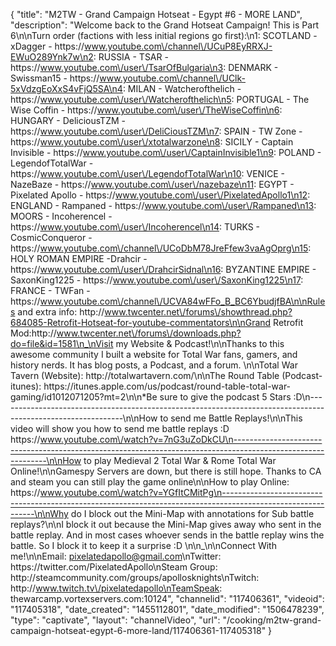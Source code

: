 {
    "title": "M2TW - Grand Campaign Hotseat - Egypt #6 - MORE LAND",
    "description": "Welcome back to the Grand Hotseat Campaign!  This is Part 6\n\nTurn order (factions with less initial regions go first):\n1: SCOTLAND - xDagger - https:\/\/www.youtube.com\/channel\/UCuP8EyRRXJ-EWuO289Ynk7w\n2: RUSSIA - TSAR - https:\/\/www.youtube.com\/user\/TsarOfBulgaria\n3: DENMARK - Swissman15 - https:\/\/www.youtube.com\/channel\/UClk-5xVdzgEoXxS4vFjQ5SA\n4: MILAN - Watcherofthelich - https:\/\/www.youtube.com\/user\/Watcherofthelich\n5: PORTUGAL - The Wise Coffin - https:\/\/www.youtube.com\/user\/TheWiseCoffin\n6: HUNGARY - DeliciousTZM - https:\/\/www.youtube.com\/user\/DeliCiousTZM\n7: SPAIN - TW Zone - https:\/\/www.youtube.com\/user\/xtotalwarzone\n8: SICILY - Captain Invisible - https:\/\/www.youtube.com\/user\/CaptainInvisible1\n9: POLAND - LegendofTotalWar - https:\/\/www.youtube.com\/user\/LegendofTotalWar\n10: VENICE - NazeBaze - https:\/\/www.youtube.com\/user\/nazebaze\n11: EGYPT - Pixelated Apollo - https:\/\/www.youtube.com\/user\/PixelatedApollo1\n12: ENGLAND - Rampaned - https:\/\/www.youtube.com\/user\/Rampaned\n13: MOORS - Incoherencel - https:\/\/www.youtube.com\/user\/Incoherencel\n14: TURKS - CosmicConqueror - https:\/\/www.youtube.com\/channel\/UCoDbM78JreFfew3vaAgOprg\n15: HOLY ROMAN EMPIRE -Drahcir - https:\/\/www.youtube.com\/user\/DrahcirSidnal\n16: BYZANTINE EMPIRE - SaxonKing1225 - https:\/\/www.youtube.com\/user\/SaxonKing1225\n17: FRANCE - TWFan - https:\/\/www.youtube.com\/channel\/UCVA84wFFo_B_BC6YbudjfBA\n\nRules and extra info: http:\/\/www.twcenter.net\/forums\/showthread.php?684085-Retrofit-Hotseat-for-youtube-commentators\n\nGrand Retrofit Mod:http:\/\/www.twcenter.net\/forums\/downloads.php?do=file&id=1581\n_\nVisit my Website & Podcast!\n\nThanks to this awesome community I built a website for Total War fans, gamers, and history nerds.  It has blog posts, a Podcast, and a forum.  \n\nTotal War Tavern (Website): http:\/\/totalwartavern.com\/\n\nThe Round Table (Podcast-itunes): https:\/\/itunes.apple.com\/us\/podcast\/round-table-total-war-gaming\/id1012071205?mt=2\n\n*Be sure to give the podcast 5 Stars :D\n-------------------------------------------------------------------------------------------------------------\n\nHow to send me Battle Replays!\n\nThis video will show you how to send me battle replays :D https:\/\/www.youtube.com\/watch?v=7nG3uZoDkCU\n-------------------------------------------------------------------------------------------------------------\n\nHow to play Medieval 2 Total War & Rome Total War Online!\n\nGamespy Servers are down, but there is still hope.  Thanks to CA and steam you can still play the game online\n\nHow to play Online: https:\/\/www.youtube.com\/watch?v=YGfItCMitPg\n-------------------------------------------------------------------------------------------------------------\n\nWhy do I block out the Mini-Map with annotations for Sub battle replays?\n\nI block it out because the Mini-Map gives away who sent in the battle replay.  And in most cases whoever sends in the battle replay wins the battle.  So I block it to keep it a surprise :D  \n\n_\n\nConnect With me!\n\nEmail: pixelatedapollo@gmail.com\nTwitter: https:\/\/twitter.com\/PixelatedApollo\nSteam Group:  http:\/\/steamcommunity.com\/groups\/apollosknights\nTwitch: http:\/\/www.twitch.tv\/pixelatedapollo\nTeamSpeak: thewarcamp.vortexservers.com:10124",
    "channelid": "117406361",
    "videoid": "117405318",
    "date_created": "1455112801",
    "date_modified": "1506478239",
    "type": "captivate",
    "layout": "channelVideo",
    "url": "\/cooking\/m2tw-grand-campaign-hotseat-egypt-6-more-land\/117406361-117405318"
}